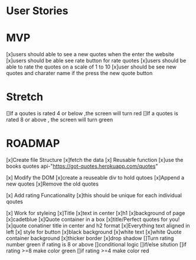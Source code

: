 # User Stories

# MVP
 [x]users should able to see a new quotes when the enter the website
[x]users should be able see rate button for rate  quotes
 [x]users should be able to rate the quotes on a scale of 1 to 10 
 [x]user should be see new quotes and charater name if the press the new quote button

# Stretch
[]If a qoutes is rated 4 or below ,the  screen will turn red
[]If a quotes is rated 8 or above , the screen will turn green

# ROADMAP
[x]Create file Structure
[x]fetch the data
  [x] Reusable function
  [x]use the books  quotes api-"https://got-quotes.herokuapp.com/quotes"

[x] Modify the DOM
 [x]create a  reuseable div to hold  qutoes
 [x]Append a new quotes
 [x]Remove the old quotes

[x] Add rating Funcationality
 [x]this should be unique for each individual qoutes





[x] Work for styleing 
   [x]Title
     [x]text in center
     [x]h1
  [x]background  of page
   [x]cadetblue
  [x]Quote container in a box 
   [x]title/Perfect quotes for you!
   [x]quote conatiner title in center and h2 format
   [x]Everything text aligned in left 
   [x] style for button
    [x]black background 
    [x]white text
  [x]white Quote container background 
  [x]thicker border
  [x]drop shadow
[]Turn rating number green if rating is 8 or above
 []conditional logic 
  []if/else sitution 
  []if rating >=8 make color green 
  []if rating >=4 make color red